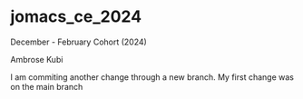 # jomacs_ce_2024
December - February Cohort (2024)


Ambrose Kubi

I am commiting another change through a new branch.
My first change was on the main branch

